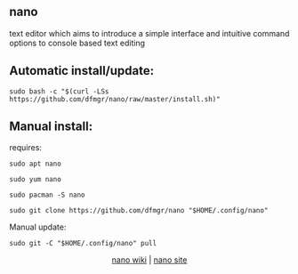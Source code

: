 ## nano  
  
text editor which aims to introduce a simple interface and intuitive command options to console based text editing  
  
## Automatic install/update:
```
sudo bash -c "$(curl -LSs https://github.com/dfmgr/nano/raw/master/install.sh)"
```
## Manual install:
  
requires:    
```
sudo apt nano
```  
```
sudo yum nano
```  
```
sudo pacman -S nano
```  
```
sudo git clone https://github.com/dfmgr/nano "$HOME/.config/nano"
```
Manual update:
```
sudo git -C "$HOME/.config/nano" pull
```
  

<p align=center>
  <a href="https://wiki.archlinux.org/index.php/nano" target="_blank">nano wiki</a>  |  
  <a href="https://www.nano-editor.org/" target="_blank">nano site</a>
</p>  
